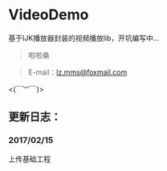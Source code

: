 # VideoDemo
基于IJK播放器封装的视频播放lib，开坑编写中...
> 啦啦桑

> E-mail：<lz.mms@foxmail.com>

<(￣︶￣)>

## 更新日志：
### 2017/02/15
上传基础工程
